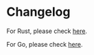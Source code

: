 # Changelog

For Rust, please check [here](./rust/CHANGELOG.md).

For Go, please check [here](./rust/CHANGELOG.md).